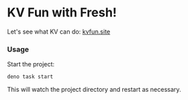 # KV Fun with Fresh!

Let's see what KV can do: [kvfun.site](https://kvfun.site)

### Usage

Start the project:

```
deno task start
```

This will watch the project directory and restart as necessary.
